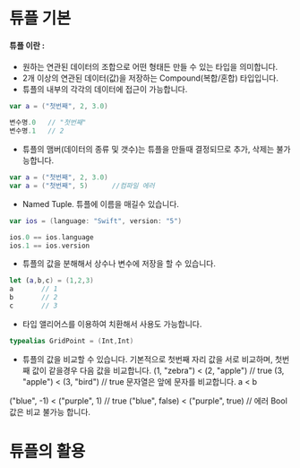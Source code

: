 # 튜플 기본

#### 튜플 이란 : 
- 원하는 연관된 데이터의 조합으로 어떤 형태든 만들 수 있는 타입을 의미합니다.
- 2개 이상의 연관된 데이터(값)을 저장하는 Compound(복합/혼합) 타입입니다. 
- 튜플의 내부의 각각의 데이터에 접근이 가능합니다.
```Swift
var a = ("첫번째", 2, 3.0)

변수명.0   // "첫번째"
변수명.1   // 2
```

- 튜플의 맴버(데이터의 종류 및 갯수)는 튜플을 만들때 결정되므로 추가, 삭제는 불가능합니다.
```Swift
var a = ("첫번째", 2, 3.0)
var a = ("첫번째", 5)      //컴파일 에러
```

- Named Tuple. 튜플에 이름을 매길수 있습니다. 
```Swift
var ios = (language: "Swift", version: "5")

ios.0 == ios.language
ios.1 == ios.version
```

- 튜플의 값을 분해해서 상수나 변수에 저장을 할 수 있습니다. 
```Swift
let (a,b,c) = (1,2,3)
a       // 1
b       // 2
c       // 3
```

- 타입 앨리어스를 이용하여 치환해서 사용도 가능합니다.
```Swift
typealias GridPoint = (Int,Int)
```

- 튜플의 값을 비교할 수 있습니다. 기본적으로 첫번째 자리 값을 서로 비교하며, 첫번째 값이 같을경우 다음 값을 비교합니다.
(1, "zebra") < (2, "apple")   // true
(3, "apple") < (3, "bird")    // true 문자열은 앞에 문자를 비교합니다. a < b

("blue", -1) < ("purple", 1)            // true
("blue", false) < ("purple", true)    // 에러 Bool 값은 비교 불가능 합니다. 


# 튜플의 활용
